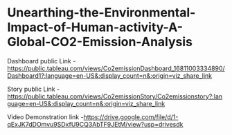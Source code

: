 # Unearthing-the-Environmental-Impact-of-Human-activity-A-Global-CO2-Emission-Analysis


Dashboard public Link -https://public.tableau.com/views/Co2emissionDashboard_16811003334890/Dashboard1?:language=en-US&:display_count=n&:origin=viz_share_link

Story public Link - https://public.tableau.com/views/Co2emissionStory/Co2emissionstory?:language=en-US&:display_count=n&:origin=viz_share_link

Video Demonstration link -https://drive.google.com/file/d/1-qExJK7dDOmvu9SDxfU9CQ3AbTF9JEtM/view?usp=drivesdk
